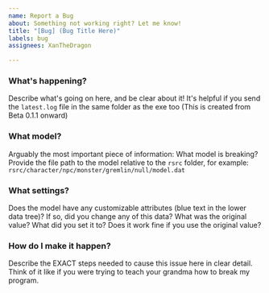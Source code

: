```yaml
---
name: Report a Bug
about: Something not working right? Let me know!
title: "[Bug] (Bug Title Here)"
labels: bug
assignees: XanTheDragon

---
```


### What's happening?
Describe what's going on here, and be clear about it! It's helpful if you send the `latest.log` file in the same folder as the exe too (This is created from Beta 0.1.1 onward)

### What model?
Arguably the most important piece of information: What model is breaking? Provide the file path to the model relative to the `rsrc` folder, for example: `rsrc/character/npc/monster/gremlin/null/model.dat`

### What settings?
Does the model have any customizable attributes (blue text in the lower data tree)? If so, did you change any of this data? What was the original value? What did you set it to? Does it work fine if you use the original value?

### How do I make it happen?
Describe the EXACT steps needed to cause this issue here in clear detail. Think of it like if you were trying to teach your grandma how to break my program.

